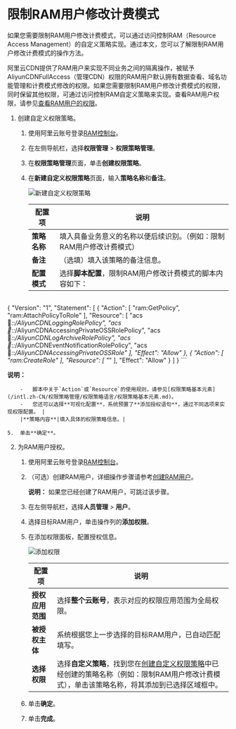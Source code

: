 # 限制RAM用户修改计费模式

如果您需要限制RAM用户修改计费模式，可以通过访问控制RAM（Resource Access Management）的自定义策略实现。通过本文，您可以了解限制RAM用户修改计费模式的操作方法。

阿里云CDN提供了RAM用户来实现不同业务之间的隔离操作，被赋予AliyunCDNFullAccess（管理CDN）权限的RAM用户默认拥有数据查看、域名功能管理和计费模式修改的权限。如果您需要限制RAM用户修改计费模式的权限，同时保留其他权限，可通过访问控制RAM自定义策略来实现。查看RAM用户权限，请参见[查看RAM用户的权限](/intl.zh-CN/用户管理/授权管理/查看RAM用户的权限.md)。

1.  创建自定义权限策略。

    1.  使用阿里云账号登录[RAM控制台](https://signin.aliyun.com/1212365956692947.onaliyun.com/login.htm?callback=https%3A%2F%2Fram.console.aliyun.com%2F&accounttraceid=d5ca38cd6caf4a98932e70596631ed7codid&cspNonce=Gn0uvC6Rz7&oauth_callback=https%3A%2F%2Fram.console.aliyun.com%2F&spma=a2c44&spmb=11131515#/main)。
    2.  在左侧导航栏，选择**权限管理** \> **权限策略管理**。
    3.  在**权限策略管理**页面，单击**创建权限策略**。
    4.  在**新建自定义权限策略**页面，输入**策略名称**和**备注**。

        ![新建自定义权限策略](https://static-aliyun-doc.oss-accelerate.aliyuncs.com/assets/img/zh-CN/3497993261/p284575.png)

        |配置项|说明|
        |---|--|
        |**策略名称**|填入具备业务意义的名称以便后续识别。（例如：限制RAM用户修改计费模式）|
        |**备注**|（选填）填入该策略的备注信息。|
        |**配置模式**|选择**脚本配置**，限制RAM用户修改计费模式的脚本内容如下：

        ```
{
    "Version": "1",
    "Statement": [
        {
            "Action": [
                "ram:GetPolicy",
                "ram:AttachPolicyToRole"
            ],
            "Resource": [
                "acs:ram:*:*:*/AliyunCDNLoggingRolePolicy",
                "acs:ram:*:*:*/AliyunCDNAccessingPrivateOSSRolePolicy",
                "acs:ram:*:*:*/AliyunCDNLogArchiveRolePolicy",
                "acs:ram:*:*:*/AliyunCDNEventNotificationRolePolicy",
                "acs:ram:*:*:*/AliyunCDNAccessingPrivateOSSRole"
            ],
            "Effect": "Allow"
        },
        {
            "Action": [
                "ram:CreateRole"
            ],
            "Resource": [
                "*"
            ],
            "Effect": "Allow"
        }
    ]
}
        ```

**说明：**

        -   脚本中关于`Action`或`Resource`的使用规则，请参见[权限策略基本元素](/intl.zh-CN/权限策略管理/权限策略语言/权限策略基本元素.md)。
        -   您还可以选择**可视化配置**，系统预置了**添加授权语句**，通过不同选项来实现权限配置。 |
        |**策略内容**|填入具体的权限策略信息。|

    5.  单击**确定**。
2.  为RAM用户授权。

    1.  使用阿里云账号登录[RAM控制台](https://signin.aliyun.com/1212365956692947.onaliyun.com/login.htm?callback=https%3A%2F%2Fram.console.aliyun.com%2F&accounttraceid=d5ca38cd6caf4a98932e70596631ed7codid&cspNonce=Gn0uvC6Rz7&oauth_callback=https%3A%2F%2Fram.console.aliyun.com%2F&spma=a2c44&spmb=11131515#/main)。
    2.  （可选）创建RAM用户，详细操作步骤请参考[创建RAM用户](/intl.zh-CN/用户管理/基本操作/创建RAM用户.md)。

        **说明：** 如果您已经创建了RAM用户，可跳过该步骤。

    3.  在左侧导航栏，选择**人员管理** \> **用户**。
    4.  选择目标RAM用户，单击操作列的**添加权限**。
    5.  在添加权限面板，配置授权信息。

        ![添加权限](https://static-aliyun-doc.oss-accelerate.aliyuncs.com/assets/img/zh-CN/3497993261/p284519.png)

        |配置项|说明|
        |---|--|
        |**授权应用范围**|选择**整个云账号**，表示对应的权限应用范围为全局权限。 |
        |**被授权主体**|系统根据您上一步选择的目标RAM用户，已自动匹配填写。|
        |**选择权限**|选择**自定义策略**，找到您在[创建自定义权限策略](#section_wim_wki_0fx)中已经创建的策略名称（例如：限制RAM用户修改计费模式），单击该策略名称，将其添加到已选择区域框中。 |

    6.  单击**确定**。
    7.  单击**完成**。

